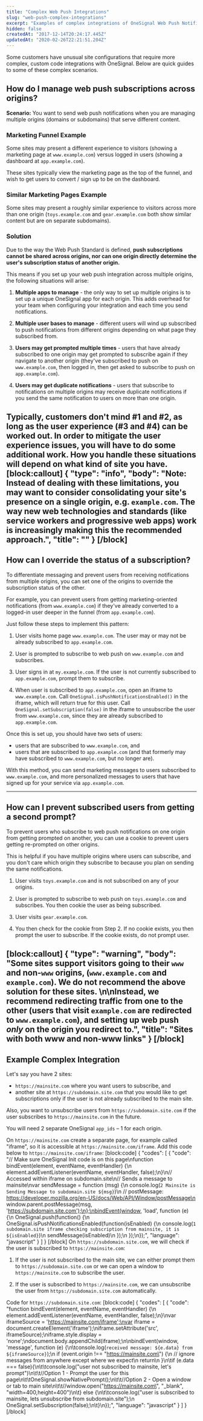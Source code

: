 ```yaml
---
title: "Complex Web Push Integrations"
slug: "web-push-complex-integrations"
excerpt: "Examples of complex integrations of OneSignal Web Push Notifications"
hidden: false
createdAt: "2017-12-14T20:24:17.445Z"
updatedAt: "2020-02-26T22:21:51.204Z"
---
```

Some customers have unusual site configurations that require more complex, custom code integrations with OneSignal. Below are quick guides to some of these complex scenarios.

## How do I manage web push subscriptions across origins?

**Scenario:** You want to send web push notifications when you are managing multiple origins (domains or subdomains) that serve different content.

### Marketing Funnel Example

Some sites may present a different experience to visitors (showing a marketing page at `www.example.com`) versus logged in users (showing a dashboard at `app.example.com`).

These sites typically view the marketing page as the top of the funnel, and wish to get users to convert / sign up to be on the dashboard.

### Similar Marketing Pages Example

Some sites may present a roughly similar experience to visitors across more than one origin (`toys.example.com` and `gear.example.com` both show similar content but are on separate subdomains).

### Solution

Due to the way the Web Push Standard is defined, **push subscriptions cannot be shared across origins, nor can one origin directly determine the user's subscription status of another origin.**

This means if you set up your web push integration across multiple origins, the following situations will arise:

1. **Multiple apps to manage** - the only way to set up multiple origins is to set up a unique OneSignal app for each origin. This adds overhead for your team when configuring your integration and each time you send notifications.

2. **Multiple user bases to manage** - different users will wind up subscribed to push notifications from different origins depending on what page they subscribed from.

3. **Users may get prompted multiple times** - users that have already subscribed to one origin may get prompted to subscribe again if they navigate to another origin (they've subscribed to push on `www.example.com`, then logged in, then get asked to subscribe to push on `app.example.com`).

4. **Users may get duplicate notifications** - users that subscribe to notifications on multiple origins may receive duplicate notifications if you send the same notification to users on more than one origin.

Typically, customers don't mind #1 and #2, as long as the user experience (#3 and #4) can be worked out. In order to mitigate the user experience issues, you will have to do some additional work. How you handle these situations will depend on what kind of site you have.
[block:callout]
{
  "type": "info",
  "body": "Note: Instead of dealing with these limitations, you may want to consider consolidating your site's presence on a single origin, e.g. `example.com`. The way new web technologies and standards (like service workers and progressive web apps) work is increasingly making this the recommended approach.",
  "title": ""
}
[/block]
---

## How can I override the status of a subscription?

To differentiate messaging and prevent users from receiving notifications from multiple origins, you can set one of the origins to override the subscription status of the other. 

For example, you can prevent users from getting marketing-oriented notifications (from `www.example.com`) if they've already converted to a logged-in user deeper in the funnel (from `app.example.com`). 

Just follow these steps to implement this pattern:

1. User visits home page `www.example.com`. The user may or may not be already subscribed to `app.example.com`.

2. User is prompted to subscribe to web push on `www.example.com` and subscribes.

3. User signs in at `my.example.com`. If the user is not currently subscribed to `app.example.com`, prompt them to subscribe.

4. When user is subscribed to `app.example.com`, open an iframe to `www.example.com`. Call `OneSignal.isPushNotificationsEnabled()` in the iframe, which will return true for this user. Call `OneSignal.setSubscription(false)` in the iframe to unsubscribe the user from `www.example.com`, since they are already subscribed to `app.example.com`.

Once this is set up, you should have two sets of users: 

- users that are subscribed to `www.example.com`, and
- users that are subscribed to `app.example.com` (and that formerly may have subscribed to `www.example.com`, but no longer are). 

With this method, you can send marketing messages to users subscribed to `www.example.com`, and more personalized messages to users that have signed up for your service via `app.example.com`.

---

## How can I prevent subscribed users from getting a second prompt?

To prevent users who subscribe to web push notifications on one origin from getting prompted on another, you can use a cookie to prevent users getting re-prompted on other origins. 

This is helpful if you have multiple origins where users can subscribe, and you don't care which origin they subscribe to because you plan on sending the same notifications.

1. User visits `toys.example.com` and is not subscribed on any of your origins.

2. User is prompted to subscribe to web push on `toys.example.com` and subscribes. You then cookie the user as being subscribed.

3. User visits `gear.example.com`. 

4. You then check for the cookie from Step 2. If no cookie exists, you then prompt the user to subscribe. If the cookie exists, do not prompt user.

[block:callout]
{
  "type": "warning",
  "body": "Some sites support visitors going to their `www` and non-`www` origins, (`www.example.com` and `example.com`). **We do not recommend the above solution for these sites**. \n\nInstead, we recommend redirecting traffic from one to the other (users that visit `example.com` are redirected to `www.example.com`), and setting up web push *only* on the origin you redirect to.",
  "title": "Sites with both www and non-www links"
}
[/block]
---

## Example Complex Integration

Let's say you have 2 sites: 

- `https://mainsite.com` where you want users to subscribe, and 
- another site at `https://subdomain.site.com` that you would like to get subscriptions only if the user is not already subscribed to the main site. 

Also, you want to unsubscribe users from `https://subdomain.site.com` if the user subscribes to `https://mainsite.com` in the future.

You will need 2 separate OneSignal `app_ids` – 1 for each origin.

On `https://mainsite.com` create a separate page, for example called "iframe", so it is accessible at `https://mainsite.com/iframe`. Add this code below to `https://mainsite.com/iframe`:
[block:code]
{
  "codes": [
    {
      "code": "// Make sure OneSignal Init code is on this page\nfunction bindEvent(element, eventName, eventHandler) {\n  element.addEventListener(eventName, eventHandler, false);\n}\n// Accessed within iframe on subdomain.site\n// Sends a message to mainsite\nvar sendMessage = function (msg) {\n  console.log(`2 Mainsite is Sending Message to subdomain.site ${msg}`)\n  // postMessage: https://developer.mozilla.org/en-US/docs/Web/API/Window/postMessage\n  window.parent.postMessage(msg, 'https://subdomain.site.com');\n};\nbindEvent(window, 'load', function (e) {\n  OneSignal.push(function() {\n    OneSignal.isPushNotificationsEnabled(function(isEnabled) {\n      console.log(`1 subdomain.site iframe checking subscription from mainsite, it is ${isEnabled}`)\n      sendMessage(isEnabled)\n    });\n  });\n});",
      "language": "javascript"
    }
  ]
}
[/block]
On `https://subdomain.site.com`, we will check if the user is subscribed to `https://mainsite.com`:

1. If the user is not subscribed to the main site, we can either prompt them to `https://subdomain.site.com` or we can open a window to `https://mainsite.com` to subscribe the user.

2. If the user is subscribed to `https://mainsite.com`, we can unsubscribe the user from `https://subdomain.site.com` automatically.

Code for `https://subdomain.site.com`:
[block:code]
{
  "codes": [
    {
      "code": "function bindEvent(element, eventName, eventHandler) {\n  element.addEventListener(eventName, eventHandler, false);\n}\nvar iframeSource = 'https://mainsite.com/iframe';\nvar iframe = document.createElement('iframe');\niframe.setAttribute('src', iframeSource);\niframe.style.display = 'none';\ndocument.body.appendChild(iframe);\n\nbindEvent(window, 'message', function (e) {\n\tconsole.log(`received message: ${e.data} from ${iframeSource}`);\n  if (event.origin !== \"https://mainsite.com\") {\n    // ignore messages from anywhere except where we expect\n    return\n  }\n\tif (e.data === false){\n\t\tconsole.log(\"user not subscribed to mainsite, let's prompt\")\n\t\t//Option 1 - Prompt the user for this page\n\t\tOneSignal.showNativePrompt();\n\t\t//Option 2 - Open a window or tab to main site\n\t\t//window.open(\"https://mainsite.com\", \"_blank\", \"width=400,height=400\")\n\t} else {\n\t\tconsole.log(\"user is subscribed to mainsite, lets unsubscribe from subdomain.site\");\n    OneSignal.setSubscription(false);\n\t}\n});",
      "language": "javascript"
    }
  ]
}
[/block]